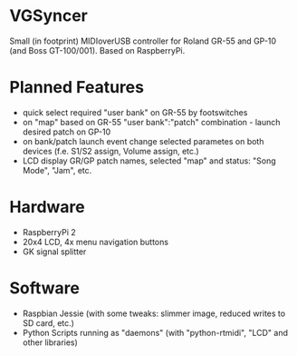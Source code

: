 # VGSyncer
Small (in footprint) MIDIoverUSB controller for Roland GR-55 and GP-10 (and Boss GT-100/001). Based on RaspberryPi.
# Planned Features
* quick select required "user bank" on GR-55 by footswitches
* on "map" based on GR-55 "user bank":"patch" combination - launch desired patch on GP-10
* on bank/patch launch event change selected parametes on both devices (f.e. S1/S2 assign, Volume assign, etc.)
* LCD display GR/GP patch names, selected "map" and status: "Song Mode", "Jam", etc.

# Hardware
* RaspberryPi 2
* 20x4 LCD, 4x menu navigation buttons
* GK signal splitter

# Software
* Raspbian Jessie (with some tweaks: slimmer image, reduced writes to SD card, etc.)
* Python Scripts running as "daemons" (with "python-rtmidi", "LCD" and other libraries)
